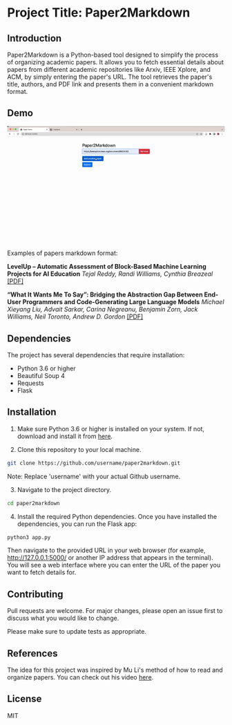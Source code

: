 # Project Title: Paper2Markdown

## Introduction
Paper2Markdown is a Python-based tool designed to simplify the process of organizing academic papers. It allows you to fetch essential details about papers from different academic repositories like Arxiv, IEEE Xplore, and ACM, by simply entering the paper's URL. The tool retrieves the paper's title, authors, and PDF link and presents them in a convenient markdown format.

## Demo

![Demo GIF](./demo.gif)

Examples of papers markdown format:

**LevelUp – Automatic Assessment of Block-Based Machine Learning Projects for AI Education** <em>Tejal Reddy, Randi Williams, Cynthia Breazeal</em> [[PDF]](https://ieeexplore.ieee.org/stamp/stamp.jsp?tp=&amp;arnumber=9833130)

**“What It Wants Me To Say”: Bridging the Abstraction Gap Between End-User Programmers and Code-Generating Large Language Models** <em>Michael Xieyang Liu, Advait Sarkar, Carina Negreanu, Benjamin Zorn, Jack Williams, Neil Toronto, Andrew D. Gordon</em> [[PDF]](https://dl.acm.org/doi/pdf/10.1145/3544548.3580817)




## Dependencies
The project has several dependencies that require installation:
- Python 3.6 or higher
- Beautiful Soup 4
- Requests
- Flask

## Installation

1. Make sure Python 3.6 or higher is installed on your system. If not, download and install it from [here](https://www.python.org/downloads/).

2. Clone this repository to your local machine. 
```bash
git clone https://github.com/username/paper2markdown.git
```
Note: Replace 'username' with your actual Github username.

3. Navigate to the project directory.
```bash
cd paper2markdown
```

4. Install the required Python dependencies.
Once you have installed the dependencies, you can run the Flask app:
```bash
python3 app.py
```
Then navigate to the provided URL in your web browser (for example, http://127.0.0.1:5000/ or another IP address that appears in the terminal). You will see a web interface where you can enter the URL of the paper you want to fetch details for.

## Contributing
Pull requests are welcome. For major changes, please open an issue first to discuss what you would like to change.

Please make sure to update tests as appropriate.

## References

The idea for this project was inspired by Mu Li's method of how to read and organize papers. You can check out his video [here](https://www.youtube.com/watch?v=q1G0xZCqYxY).


## License
MIT
